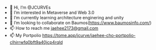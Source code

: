 - 👋 Hi, I’m @JCURVEs
- 👀 I’m interested in Metaverse and Web 3.0
- 🌱 I’m currently learning architecture enginering and unity
- 💞️ I’m looking to collaborate on Baumos(https://www.baumosinfo.com/)
- 📫 How to reach me jaehee2173@gmail.com
- 📫 My Portpolio https://tome.app/jcurve/jaehee-cho-portpolio-clhirrwfq0bft9a40jcp4rqld

<!---
JCURVEs/JCURVEs is a ✨ special ✨ repository because its `README.md` (this file) appears on your GitHub profile.
You can click the Preview link to take a look at your changes.
--->
